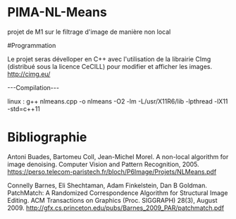 # PIMA-NL-Means
projet de M1 sur le filtrage d'image de manière non local

#Programmation

Le projet seras dévelloper en C++ avec l'utilisation de la librairie CImg (distribué sous la licence CeCILL) pour modifier et afficher les images.
http://cimg.eu/

---Compilation---

linux : g++ nlmeans.cpp -o nlmeans -O2 -lm -L/usr/X11R6/lib -lpthread -lX11 -std=c++11

# Bibliographie

Antoni Buades, Bartomeu Coll, Jean-Michel Morel. A non-local algorithm for image denoising. Computer Vision and Pattern Recognition, 2005.
https://perso.telecom-paristech.fr/bloch/P6Image/Projets/NLMeans.pdf

Connelly Barnes, Eli Shechtaman, Adam Finkelstein, Dan B Goldman. PatchMatch: A Randomized Correspondence Algorithm for Structural Image Editing. ACM Transactions on Graphics (Proc. SIGGRAPH) 28(3), August 2009.
http://gfx.cs.princeton.edu/pubs/Barnes_2009_PAR/patchmatch.pdf
